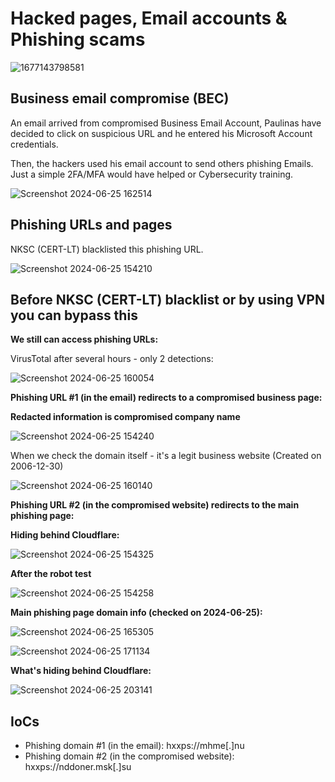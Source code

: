 # Hacked pages, Email accounts & Phishing scams    

![1677143798581](https://github.com/Wortexz/hacked-pages-phishing/assets/26935578/d4eb70c8-e663-4a71-a3e1-262658a88bd0)    

## Business email compromise (BEC)    

An email arrived from compromised Business Email Account, Paulinas have decided to click on suspicious URL and he entered his Microsoft Account credentials.    

Then, the hackers used his email account to send others phishing Emails. Just a simple 2FA/MFA would have helped or Cybersecurity training.

![Screenshot 2024-06-25 162514](https://github.com/Wortexz/hacked-pages-phishing/assets/26935578/96a2ae3b-4f57-41bb-b33d-cb49bfb52b30)    

## Phishing URLs and pages    
NKSC (CERT-LT) blacklisted this phishing URL.    

![Screenshot 2024-06-25 154210](https://github.com/Wortexz/hacked-pages-phishing/assets/26935578/3c34cffe-f02f-4e83-916f-bfc9801c5b97)    

## Before NKSC (CERT-LT) blacklist or by using VPN you can bypass this    

__We still can access phishing URLs:__    

VirusTotal after several hours - only 2 detections:    

![Screenshot 2024-06-25 160054](https://github.com/Wortexz/hacked-pages-phishing/assets/26935578/3a1879c1-a75d-4723-8187-df7f5b93b023)

__Phishing URL #1 (in the email) redirects to a compromised business page:__    

__Redacted information is compromised company name__    

![Screenshot 2024-06-25 154240](https://github.com/Wortexz/hacked-pages-phishing/assets/26935578/d3d72fd5-a7ea-450b-9d53-aadfbeec12aa)

When we check the domain itself - it's a legit business website (Created on 2006-12-30)

![Screenshot 2024-06-25 160140](https://github.com/Wortexz/hacked-pages-phishing/assets/26935578/6fc04951-4f28-43cf-8065-5ed9f887aff3)    

__Phishing URL #2 (in the compromised website) redirects to the main phishing page:__    

__Hiding behind Cloudflare:__    

![Screenshot 2024-06-25 154325](https://github.com/Wortexz/hacked-pages-phishing/assets/26935578/4a4447d9-dbc1-448c-b28d-5aefee771260)

__After the robot test__    

![Screenshot 2024-06-25 154258](https://github.com/Wortexz/hacked-pages-phishing/assets/26935578/d5dcce02-d663-4359-96e8-575af1b6f410)    

__Main phishing page domain info (checked on 2024-06-25):__    

![Screenshot 2024-06-25 165305](https://github.com/Wortexz/hacked-pages-phishing/assets/26935578/24918a4e-41f1-4897-81cb-4f93017a8e78)    

![Screenshot 2024-06-25 171134](https://github.com/Wortexz/hacked-pages-phishing/assets/26935578/501e706d-874f-45bb-9185-f169c0253f1e)    

__What's hiding behind Cloudflare:__    

![Screenshot 2024-06-25 203141](https://github.com/Wortexz/hacked-pages-phishing/assets/26935578/45a6d864-383a-4e1a-8a06-699fc1932b31)    

## IoCs    

- Phishing domain #1 (in the email): hxxps://mhme[.]nu
- Phishing domain #2 (in the compromised website): hxxps://nddoner.msk[.]su



